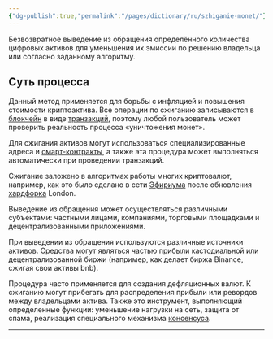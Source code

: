 ```yaml
---
{"dg-publish":true,"permalink":"/pages/dictionary/ru/szhiganie-monet/"}
---
```



Безвозвратное выведение из обращения определённого количества цифровых активов для уменьшения их эмиссии по решению владельца или согласно заданному алгоритму.

## Суть процесса

Данный метод применяется для борьбы с инфляцией и повышения стоимости криптоактива. Все операции по сжиганию записываются в [блокчейн](https://hackmd.io/IzACXndyQ2mXFL98xANIZQ) в виде [транзакций](https://hackmd.io/vUoz3rZyQn2h1HEGNsGm_Q), поэтому любой пользователь может проверить реальность процесса «уничтожения монет».

Для сжигания активов могут использоваться специализированные адреса и [смарт-контракты](https://hackmd.io/MvArMZvRQj2fP5zwruxypw), а также эта процедура может выполняться автоматически при проведении транзакций.

Сжигание заложено в алгоритмах работы многих криптовалют, например, как это было сделано в сети [Эфириума](https://hackmd.io/YNn7WT6zRy6Uxarx3CW-wQ) после обновления [хардфорка](https://hackmd.io/SiThA7kXQi-vCs4zUY4PeA) London.

Выведение из обращения может осуществляться различными субъектами: частными лицами, компаниями, торговыми площадками и децентрализованными приложениями.

При выведении из обращения используются различные источники активов. Средства могут являться частью прибыли кастодиальной или децентрализованной биржи (например, как делает биржа Binance, сжигая свои активы bnb).

Процедура часто применяется для создания дефляционных валют. К сжиганию могут прибегать для распределения прибыли или ревордов между владельцами актива. Также это инструмент, выполняющий определенные функции: уменьшение нагрузки на сеть, защита от спама, реализация специального механизма [консенсуса](https://hackmd.io/Lp3Gsxk1QtW5cybcm0kmhA).

---
